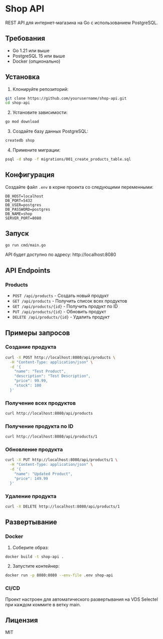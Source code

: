 # Shop API

REST API для интернет-магазина на Go с использованием PostgreSQL.

## Требования

- Go 1.21 или выше
- PostgreSQL 15 или выше
- Docker (опционально)

## Установка

1. Клонируйте репозиторий:
```bash
git clone https://github.com/yourusername/shop-api.git
cd shop-api
```

2. Установите зависимости:
```bash
go mod download
```

3. Создайте базу данных PostgreSQL:
```bash
createdb shop
```

4. Примените миграции:
```bash
psql -d shop -f migrations/001_create_products_table.sql
```

## Конфигурация

Создайте файл `.env` в корне проекта со следующими переменными:
```
DB_HOST=localhost
DB_PORT=5432
DB_USER=postgres
DB_PASSWORD=postgres
DB_NAME=shop
SERVER_PORT=8080
```

## Запуск

```bash
go run cmd/main.go
```

API будет доступно по адресу: http://localhost:8080

## API Endpoints

### Products

- `POST /api/products` - Создать новый продукт
- `GET /api/products` - Получить список всех продуктов
- `GET /api/products/{id}` - Получить продукт по ID
- `PUT /api/products/{id}` - Обновить продукт
- `DELETE /api/products/{id}` - Удалить продукт

## Примеры запросов

### Создание продукта
```bash
curl -X POST http://localhost:8080/api/products \
  -H "Content-Type: application/json" \
  -d '{
    "name": "Test Product",
    "description": "Test Description",
    "price": 99.99,
    "stock": 100
  }'
```

### Получение всех продуктов
```bash
curl http://localhost:8080/api/products
```

### Получение продукта по ID
```bash
curl http://localhost:8080/api/products/1
```

### Обновление продукта
```bash
curl -X PUT http://localhost:8080/api/products/1 \
  -H "Content-Type: application/json" \
  -d '{
    "name": "Updated Product",
    "price": 149.99
  }'
```

### Удаление продукта
```bash
curl -X DELETE http://localhost:8080/api/products/1
```

## Развертывание

### Docker

1. Соберите образ:
```bash
docker build -t shop-api .
```

2. Запустите контейнер:
```bash
docker run -p 8080:8080 --env-file .env shop-api
```

### CI/CD

Проект настроен для автоматического развертывания на VDS Selectel при каждом коммите в ветку main.

## Лицензия

MIT 